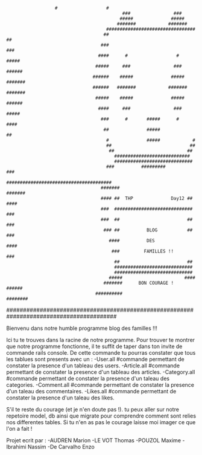                       #                  #                                      
                                               ###                ###
                                              #####              #####
                                             #######            #######
                                         #################################
                                        ##                               ##
                                       ###                               ###
                                      ####      #                  #     #####
                                     #####     ###                ###    ######
                                    ######    #####              #####   #######
                                    ######   #######            #######  #######
                                     #####    #####              #####   ######
                                      ####     ###                ###    #####
                                       ###      #       #####      #     ####
                                        ##              #####            ##
                                         #              #####            #
                                         ##                             ## 
                                          ##                           ## 
                                            ############################
                                            #############################
                                         ###          #########         ###
                                       #######################################
                                       #######                         #######
                                       #### ##  THP              Day12 ## ####
                                       ###  #############################  ###
                                       ###  ##                         ##  ###
                                        ### ##          BLOG           ## ###
                                          ####          DES            ####
                                           ###         FAMILLES !!      ###
                                            ##                         ##
                                            #############################
                                            #############################
                                          #####                       ####
                                        #######      BON COURAGE !    ######
                                     ##########                       ########					
#########################################################################################  

Bienvenu dans notre humble programme blog des familles !!! 

Ici tu te trouves dans la racine de notre programme. Pour trouver te montrer que notre programme fonctionne, il te suffit de taper dans ton invite de commande rails console. De cette commande tu pourras constater que tous les tablues sont presents avec un :
-User.all #commande permettant de constater la presence d'un tableau des users.
-Article.all #commande permettant de constater la presence d'un tableau des articles.
-Category.all #commande permettant de constater la presence d'un taleau des categories.
-Comment.all #commande permettant de constater la presence d'un taleau des commentaires.
-Likes.all #commande permettant de constater la presence d'un taleau des likes.

S'il te reste du courage (et je n'en doute pas !). tu peux aller sur notre repetoire model, db ainsi que migrate  pour comprendre comment sont relies nos differentes tables. 
Si tu n'en as pas le courage laisse moi imager ce que l'on a fait !




























Projet ecrit par :
-AUDREN Marion 
-LE VOT Thomas
-POUZOL Maxime
-Ibrahimi Nassim
-De Carvalho Enzo 
